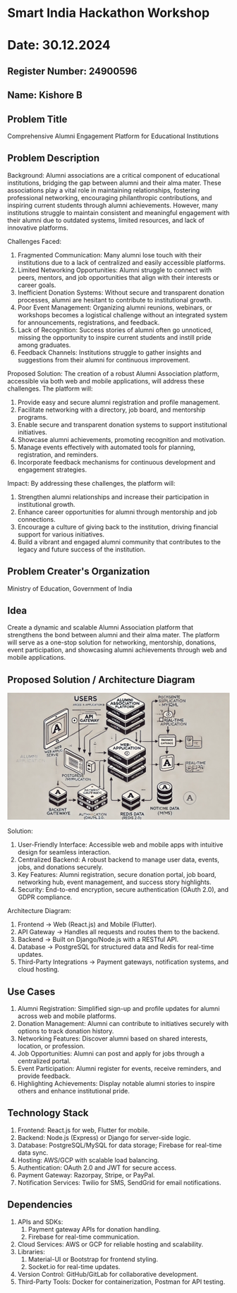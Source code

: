 # Smart India Hackathon Workshop
# Date: 30.12.2024
## Register Number: 24900596
## Name: Kishore B
## Problem Title
Comprehensive Alumni Engagement Platform for Educational Institutions
## Problem Description
Background:
Alumni associations are a critical component of educational institutions, bridging the gap between alumni and their alma mater. These associations play a vital role in maintaining relationships, fostering professional networking, encouraging philanthropic contributions, and inspiring current students through alumni achievements. However, many institutions struggle to maintain consistent and meaningful engagement with their alumni due to outdated systems, limited resources, and lack of innovative platforms.

Challenges Faced:
1. Fragmented Communication: Many alumni lose touch with their institutions due to a lack of centralized and easily accessible platforms.
2. Limited Networking Opportunities: Alumni struggle to connect with peers, mentors, and job opportunities that align with their interests or career goals.
3. Inefficient Donation Systems: Without secure and transparent donation processes, alumni are hesitant to contribute to institutional growth.
4. Poor Event Management: Organizing alumni reunions, webinars, or workshops becomes a logistical challenge without an integrated system for announcements, registrations, and feedback.
5. Lack of Recognition: Success stories of alumni often go unnoticed, missing the opportunity to inspire current students and instill pride among graduates.
6. Feedback Channels: Institutions struggle to gather insights and suggestions from their alumni for continuous improvement.

Proposed Solution:
The creation of a robust Alumni Association platform, accessible via both web and mobile applications, will address these challenges. The platform will:

1. Provide easy and secure alumni registration and profile management.
2. Facilitate networking with a directory, job board, and mentorship programs.
3. Enable secure and transparent donation systems to support institutional initiatives.
4. Showcase alumni achievements, promoting recognition and motivation.
5. Manage events effectively with automated tools for planning, registration, and reminders.
6. Incorporate feedback mechanisms for continuous development and engagement strategies.

Impact:
By addressing these challenges, the platform will:

1. Strengthen alumni relationships and increase their participation in institutional growth.
2. Enhance career opportunities for alumni through mentorship and job connections.
3. Encourage a culture of giving back to the institution, driving financial support for various initiatives.
4. Build a vibrant and engaged alumni community that contributes to the legacy and future success of the institution. 
## Problem Creater's Organization
Ministry of Education, Government of India

## Idea
Create a dynamic and scalable Alumni Association platform that strengthens the bond between alumni and their alma mater. The platform will serve as a one-stop solution for networking, mentorship, donations, event participation, and showcasing alumni achievements through web and mobile applications.

## Proposed Solution / Architecture Diagram
![alt text](image.webp)

Solution:
1. User-Friendly Interface: Accessible web and mobile apps with intuitive design for seamless interaction.
2. Centralized Backend: A robust backend to manage user data, events, jobs, and donations securely.
3. Key Features: Alumni registration, secure donation portal, job board, networking hub, event management, and success story highlights.
4. Security: End-to-end encryption, secure authentication (OAuth 2.0), and GDPR compliance.

Architecture Diagram:
1. Frontend → Web (React.js) and Mobile (Flutter).
2. API Gateway → Handles all requests and routes them to the backend.
3. Backend → Built on Django/Node.js with a RESTful API.
4. Database → PostgreSQL for structured data and Redis for real-time updates.
5. Third-Party Integrations → Payment gateways, notification systems, and cloud hosting.

## Use Cases
1. Alumni Registration:
    Simplified sign-up and profile updates for alumni across web and mobile platforms.
2. Donation Management:
    Alumni can contribute to initiatives securely with options to track donation history.
3. Networking Features:
    Discover alumni based on shared interests, location, or profession.
4. Job Opportunities:
    Alumni can post and apply for jobs through a centralized portal.
5. Event Participation:
    Alumni register for events, receive reminders, and provide feedback.
6. Highlighting Achievements:
    Display notable alumni stories to inspire others and enhance institutional pride.


## Technology Stack
1. Frontend: React.js for web, Flutter for mobile.
2. Backend: Node.js (Express) or Django for server-side logic.
3. Database: PostgreSQL/MySQL for data storage; Firebase for real-time data sync.
4. Hosting: AWS/GCP with scalable load balancing.
5. Authentication: OAuth 2.0 and JWT for secure access.
6. Payment Gateway: Razorpay, Stripe, or PayPal.
7. Notification Services: Twilio for SMS, SendGrid for email notifications.


## Dependencies
1. APIs and SDKs:
   1. Payment gateway APIs for donation handling.
   2. Firebase for real-time communication.
2. Cloud Services: AWS or GCP for reliable hosting and scalability.
3. Libraries:
   1. Material-UI or Bootstrap for frontend styling.
   2. Socket.io for real-time updates.
4. Version Control: GitHub/GitLab for collaborative development.
5. Third-Party Tools: Docker for containerization, Postman for API testing.